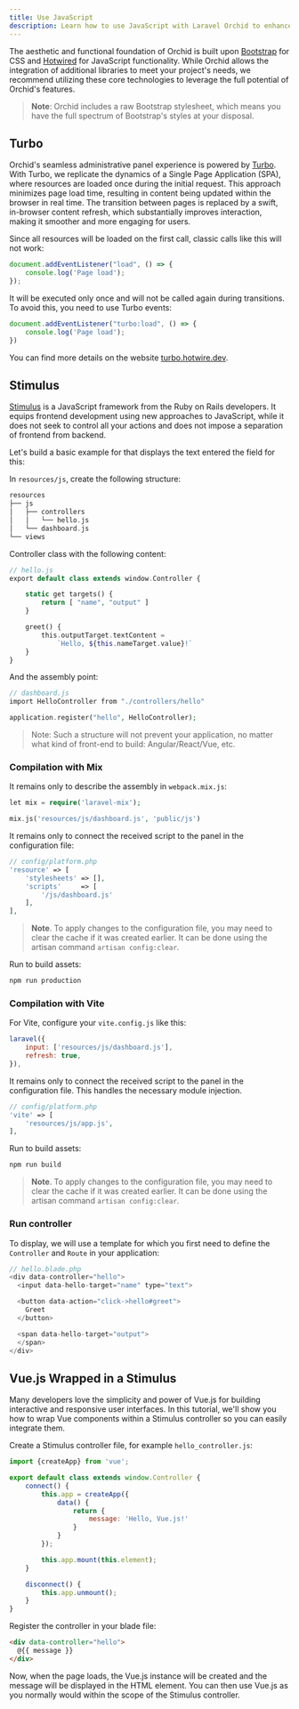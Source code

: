 ```yaml
---
title: Use JavaScript
description: Learn how to use JavaScript with Laravel Orchid to enhance the functionality and interactivity of your administration-style applications. Get tips on incorporating JavaScript libraries and custom scripts, and find out how to debug and optimize your code.
---
```


The aesthetic and functional foundation of Orchid is built upon [Bootstrap](http://getbootstrap.com/) for CSS and [Hotwired](https://hotwired.dev) for JavaScript functionality. While Orchid allows the integration of additional libraries to meet your project's needs, we recommend utilizing these core technologies to leverage the full potential of Orchid's features.

> **Note**: Orchid includes a raw Bootstrap stylesheet, which means you have the full spectrum of Bootstrap's styles at your disposal.

## Turbo

Orchid's seamless administrative panel experience is powered by [Turbo](https://turbo.hotwire.dev). With Turbo, we replicate the dynamics of a Single Page Application (SPA), where resources are loaded once during the initial request. This approach minimizes page load time, resulting in content being updated within the browser in real time. The transition between pages is replaced by a swift, in-browser content refresh, which substantially improves interaction, making it smoother and more engaging for users.

Since all resources will be loaded on the first call, classic calls like this will not work:

```js
document.addEventListener("load", () => {
    console.log('Page load');
});
```

It will be executed only once and will not be called again during transitions. To avoid this, you need to use Turbo events:

```js
document.addEventListener("turbo:load", () => {
    console.log('Page load');
})
```

You can find more details on the website [turbo.hotwire.dev](https://turbo.hotwire.dev).


## Stimulus

[Stimulus](https://stimulus.hotwired.dev/) is a JavaScript framework from the Ruby on Rails developers. It equips frontend development using new approaches to JavaScript, while it does not seek to control all your actions and does not impose a separation of frontend from backend.

Let's build a basic example for that displays the text entered the field for this:

In `resources/js`, create the following structure:

```php
resources
├── js
│   ├── controllers
│   │   └── hello.js
│   └── dashboard.js
└── views
```

Controller class with the following content:

```php
// hello.js
export default class extends window.Controller {

    static get targets() {
        return [ "name", "output" ]
    }

    greet() {
        this.outputTarget.textContent =
            `Hello, ${this.nameTarget.value}!`
    }
}
```

And the assembly point:

```php
// dashboard.js
import HelloController from "./controllers/hello"

application.register("hello", HelloController);
```

> Note: Such a structure will not prevent your application, no matter what kind of front-end to build: Angular/React/Vue, etc.

### Compilation with Mix

It remains only to describe the assembly in `webpack.mix.js`:

```php
let mix = require('laravel-mix');

mix.js('resources/js/dashboard.js', 'public/js')
```

It remains only to connect the received script to the panel in the configuration file:

```php
// config/platform.php
'resource' => [
    'stylesheets' => [],
    'scripts'     => [
        '/js/dashboard.js'
    ],
],
```

> **Note**. To apply changes to the configuration file, you may need to clear the cache if it was created earlier. It can be done using the artisan command `artisan config:clear`.

Run to build assets:

```bash
npm run production
```


### Compilation with Vite

For Vite, configure your `vite.config.js` like this:

```javascript
laravel({
    input: ['resources/js/dashboard.js'],
    refresh: true,
}),
```

It remains only to connect the received script to the panel in the configuration file. This handles the necessary module injection.

```php
// config/platform.php
'vite' => [
    'resources/js/app.js',
],
```

Run to build assets:

```bash
npm run build
```

> **Note**. To apply changes to the configuration file, you may need to clear the cache if it was created earlier. It can be done using the artisan command `artisan config:clear`.


### Run controller

To display, we will use a template for which you first need to define the `Controller` and `Route` in your application:

```php
// hello.blade.php
<div data-controller="hello">
  <input data-hello-target="name" type="text">

  <button data-action="click->hello#greet">
    Greet
  </button>

  <span data-hello-target="output">
  </span>
</div>
```



## Vue.js Wrapped in a Stimulus


Many developers love the simplicity and power of Vue.js for building interactive and responsive user interfaces.  In this tutorial, we'll show you how to wrap Vue components within a Stimulus controller so you can easily integrate them.


Create a Stimulus controller file, for example `hello_controller.js`:

```js
import {createApp} from 'vue';

export default class extends window.Controller {
    connect() {
        this.app = createApp({
            data() {
                return {
                    message: 'Hello, Vue.js!'
                }
            }
        });

        this.app.mount(this.element);
    }

    disconnect() {
        this.app.unmount();
    }
}

```

Register the controller in your blade file:

```html
<div data-controller="hello">
  @{{ message }}
</div>
```

Now, when the page loads, the Vue.js instance will be created and the message will be displayed in the HTML element. You can then use Vue.js as you normally would within the scope of the Stimulus controller.
